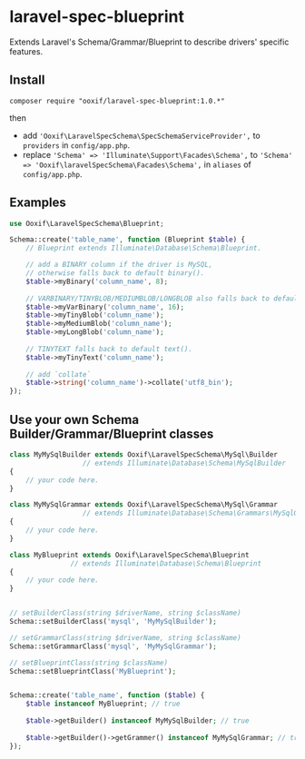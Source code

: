 laravel-spec-blueprint
======================

Extends Laravel's Schema/Grammar/Blueprint to describe drivers' specific features.

Install
-------

`composer require "ooxif/laravel-spec-blueprint:1.0.*"`

then
- add `'Ooxif\LaravelSpecSchema\SpecSchemaServiceProvider',` to `providers` in `config/app.php`.
- replace `'Schema' => 'Illuminate\Support\Facades\Schema',` to `'Schema' => 'Ooxif\laravelSpecSchema\Facades\Schema',` in `aliases` of `config/app.php`.


Examples
--------

```php
use Ooxif\LaravelSpecSchema\Blueprint;

Schema::create('table_name', function (Blueprint $table) {
    // Blueprint extends Illuminate\Database\Schema\Blueprint.

    // add a BINARY column if the driver is MySQL,
    // otherwise falls back to default binary(). 
    $table->myBinary('column_name', 8);
    
    // VARBINARY/TINYBLOB/MEDIUMBLOB/LONGBLOB also falls back to default binary().
    $table->myVarBinary('column_name', 16);
    $table->myTinyBlob('column_name');
    $table->myMediumBlob('column_name');
    $table->myLongBlob('column_name');
    
    // TINYTEXT falls back to default text().
    $table->myTinyText('column_name');
    
    // add `collate`
    $table->string('column_name')->collate('utf8_bin');
});
```


Use your own Schema Builder/Grammar/Blueprint classes
----------------------------------------------

```php
class MyMySqlBuilder extends Ooxif\LaravelSpecSchema\MySql\Builder
                  // extends Illuminate\Database\Schema\MySqlBuilder
{
    // your code here.
}

class MyMySqlGrammar extends Ooxif\LaravelSpecSchema\MySql\Grammar
                  // extends Illuminate\Database\Schema\Grammars\MySqlGrammar
{
    // your code here.
}

class MyBlueprint extends Ooxif\LaravelSpecSchema\Blueprint
               // extends Illuminate\Database\Schema\Blueprint
{
    // your code here.
}


// setBuilderClass(string $driverName, string $className)
Schema::setBuilderClass('mysql', 'MyMySqlBuilder');

// setGrammarClass(string $driverName, string $className)
Schema::setGrammarClass('mysql', 'MyMySqlGrammar');

// setBlueprintClass(string $className)
Schema::setBlueprintClass('MyBlueprint');


Schema::create('table_name', function ($table) {
    $table instanceof MyBlueprint; // true
    
    $table->getBuilder() instanceof MyMySqlBuilder; // true
    
    $table->getBuilder()->getGrammer() instanceof MyMySqlGrammar; // true
});
```